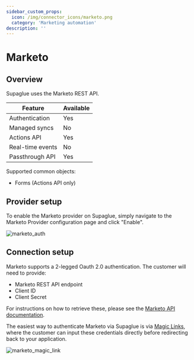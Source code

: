 ```yaml
---
sidebar_custom_props:
  icon: /img/connector_icons/marketo.png
  category: 'Marketing automation'
description: ''
---
```


# Marketo

## Overview

Supaglue uses the Marketo REST API.

| Feature                            | Available |
| ---------------------------------- | --------- |
| Authentication                     | Yes       |
| Managed syncs                      | No        |
| Actions API                        | Yes       |
| Real-time events                   | No        |
| Passthrough API                    | Yes       |

Supported common objects:

- Forms (Actions API only)

## Provider setup

To enable the Marketo provider on Supaglue, simply navigate to the Marketo Provider configuration page and click "Enable".

![marketo_auth](/img/marketo_auth.png 'marketo auth config')

## Connection setup

Marketo supports a 2-legged Oauth 2.0 authentication. The customer will need to provide:

- Marketo REST API endpoint
- Client ID
- Client Secret

For instructions on how to retrieve these, please see the [Marketo API documentation](https://developers.marketo.com/rest-api/authentication/).

The easiest way to authenticate Marketo via Supaglue is via [Magic Links](/platform/managed-auth#magic-link), where the customer can input these credentials directly before redirecting back to your application.

![marketo_magic_link](/img/marketo_magic_link.png 'marketo magic link')
